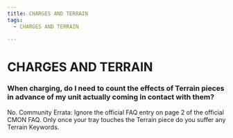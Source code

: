 ```yaml
---
title: CHARGES AND TERRAIN
tags:
  - CHARGES AND TERRAIN

---
```


# CHARGES AND TERRAIN

### When charging, do I need to count the effects of Terrain pieces in advance of my unit actually coming in contact with them?

No. Community Errata: Ignore the official FAQ entry on page 2 of the official CMON FAQ. Only once your tray touches the Terrain piece do you suffer any Terrain Keywords. 

